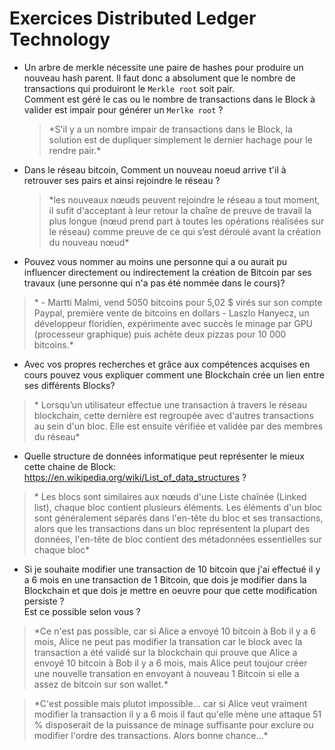 # Exercices Distributed Ledger Technology

- Un arbre de merkle nécessite une paire de hashes pour produire un nouveau hash parent. Il faut donc a absolument que le nombre de transactions qui produiront le `Merkle root` soit pair.  
  Comment est géré le cas ou le nombre de transactions dans le Block à valider est impair pour générer un `Merlke root` ?

  > \*S’il y a un nombre impair de transactions dans le Block, la solution est de dupliquer simplement le dernier hachage pour le rendre pair.\*

- Dans le réseau bitcoin, Comment un nouveau noeud arrive t'il à retrouver ses pairs et ainsi rejoindre le réseau ?

  > \*les nouveaux nœuds peuvent rejoindre le réseau a tout moment, il sufit d'acceptant à leur retour la chaîne de preuve de travail la plus longue (nœud prend part à toutes les opérations réalisées sur le réseau) comme preuve de ce qui s’est déroulé avant la création du nouveau nœud\*

- Pouvez vous nommer au moins une personne qui a ou aurait pu influencer directement ou indirectement la création de Bitcoin par ses travaux (une personne qui n'a pas été nommée dans le cours)?

> \* - Martti Malmi, vend 5050 bitcoins pour 5,02 $ virés sur son compte Paypal, première vente de bitcoins en dollars - Laszlo Hanyecz, un développeur floridien, expérimente avec succès le minage par GPU (processeur graphique) puis achète deux pizzas pour 10 000 bitcoins.\*

- Avec vos propres recherches et grâce aux compétences acquises en cours pouvez vous expliquer comment une Blockchain crée un lien entre ses différents Blocks?

> \* Lorsqu’un utilisateur effectue une transaction à travers le réseau blockchain, cette dernière est regroupée avec d'autres transactions au sein d'un bloc. Elle est ensuite vérifiée et validée par des membres du réseau\*

- Quelle structure de données informatique peut représenter le mieux cette chaine de Block: https://en.wikipedia.org/wiki/List_of_data_structures ?

> \* Les blocs sont similaires aux nœuds d'une Liste chaînée (Linked list), chaque bloc contient plusieurs éléments. Les éléments d'un bloc sont généralement séparés dans l'en-tête du bloc et ses transactions, alors que les transactions dans un bloc représentent la plupart des données, l'en-tête de bloc contient des métadonnées essentielles sur chaque bloc\*

- Si je souhaite modifier une transaction de 10 bitcoin que j'ai effectué il y a 6 mois en une transaction de 1 Bitcoin, que dois je modifier dans la Blockchain et que dois je mettre en oeuvre pour que cette modification persiste ?  
  Est ce possible selon vous ?

> \*Ce n'est pas possible, car si Alice a envoyé 10 bitcoin à Bob il y a 6 mois, Alice ne peut pas modifier la transation car le block avec la transaction a été validé sur la blockchain qui prouve que Alice a envoyé 10 bitcoin à Bob il y a 6 mois, mais Alice peut toujour créer une nouvelle transation en envoyant à nouveau 1 Bitcoin si elle a assez de bitcoin sur son wallet.\*

> \*C'est possible mais plutot impossible... car si Alice veut vraiment modifier la transaction il y a 6 mois il faut qu'elle mène une attaque 51 % disposerait de la puissance de minage suffisante pour exclure ou modifier l'ordre des transactions. Alors bonne chance...\*
